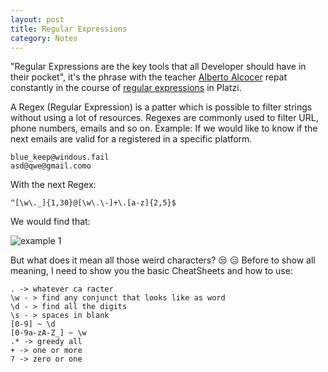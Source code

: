 ```yaml
---
layout: post
title: Regular Expressions
category: Notes
---
```


"Regular Expressions are the key tools that all Developer should have in their pocket", it's the phrase with the teacher [Alberto Alcocer](https://twitter.com/beco) repat constantly in the course of [regular expressions](https://platzi.com/clases/expresiones-regulares/) in Platzi.

A Regex (Regular Expression) is a patter which is possible to filter strings without using a lot of resources. Regexes are commonly used to filter URL, phone numbers, emails and so on.
Example:
If we would like to know if the next emails are valid for a registered in a specific platform. 
```
blue_keep@windous.fail
asd@qwe@gmail.como
```
With the next Regex:
```
^[\w\._]{1,30}@[\w\.\-]+\.[a-z]{2,5}$
```
We would find that:

![example 1]()

But what does it mean all those weird characters? :unamused: :expressionless:
Before to show all meaning, I need to show you the basic CheatSheets and how to use: 
```
. -> whatever ca racter
\w - > find any conjunct that looks like as word
\d - > find all the digits
\s - > spaces in blank
[0-9] ~ \d
[0-9a-zA-Z_] ~ \w
.* -> greedy all
+ -> one or more
? -> zero or one
```
<!--stackedit_data:
eyJoaXN0b3J5IjpbNzg5MDMyOCwzMTA4MzQ0NzksNDE5NjA0Nj
MsMTg5ODM1NDk4Nyw4MjQ5NjcxODAsLTM1MzY5NTQ5NSwtNjA1
MTE5MTA0XX0=
-->